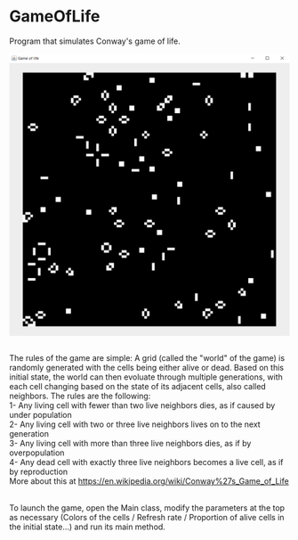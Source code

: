 # GameOfLife

<p align="center">
  
  Program that simulates Conway's game of life.
 
  <img src="Thumbnail.png" align="center"><br/><br/>
  
  The rules of the game are simple: A grid (called the "world" of the game) is randomly generated with the cells being either alive or dead. Based on this initial state, the world can then evoluate through multiple generations, with each cell changing based on the state of its adjacent cells, also called neighbors. The rules are the following: <br/>
  1- Any living cell with fewer than two live neighbors dies, as if caused by under population<br/>
  2- Any living cell with two or three live neighbors lives on to the next generation<br/>
  3- Any living cell with more than three live neighbors dies, as if by overpopulation<br/>
  4- Any dead cell with exactly three live neighbors becomes a live cell, as if by reproduction<br/>
  More about this at https://en.wikipedia.org/wiki/Conway%27s_Game_of_Life<br/><br/>
  
  To launch the game, open the Main class, modify the parameters at the top as necessary (Colors of the cells / Refresh rate / Proportion of alive cells in the initial state...) and run its main method. 
  
  
 
</p>
